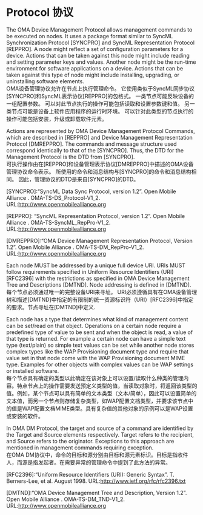 # Protocol 协议
The OMA Device Management Protocol allows management commands to be executed on nodes. It uses a package format similar to SyncML Synchronization Protocol [SYNCPRO] and SyncML Representation Protocol [REPPRO]. A node might reflect a set of configuration parameters for a device. Actions that can be taken against this node might include reading and setting parameter keys and values. Another node might be the run-time environment for software applications on a device. Actions that can be taken against this type of node might include installing, upgrading, or uninstalling software elements.<br/>
OMA设备管理协议允许在节点上执行管理命令。 它使用类似于SyncML同步协议[SYNCPRO]和SyncML表示协议[REPPRO]的包格式。 一类节点可能反映设备的一组配置参数。 可以对此节点执行的操作可能包括读取和设置参数键和值。 另一类节点可能是设备上软件应用程序的运行时环境。 可以针对此类型的节点执行的操作可能包括安装，升级或卸载软件元素。

Actions are represented by OMA Device Management Protocol Commands, which are described in [REPPRO] and Device Management Representation Protocol [DMREPPRO]. The commands and message structure used correspond identically to that of the [SYNCPRO]. Thus, the DTD for the Management Protocol is the DTD from [SYNCPRO].<br/>
可执行操作由在[REPPRO]和设备管理表示协议[DMREPPRO]中描述的OMA设备管理协议命令表示。 所使用的命令和消息结构与[SYNCPRO]的命令和消息结构相同。 因此，管理协议的DTD是来自[SYNCPRO]的DTD。


[SYNCPRO]:“SyncML Data Sync Protocol, version 1.2”. Open Mobile Alliance . OMA-TS-DS_Protocol-V1_2. URL:http://www.openmobilealliance.org

[REPPRO]: “SyncML Representation Protocol, version 1.2”. Open Mobile Alliance . OMA-TS-SyncML_RepPro-V1_2. URL:http://www.openmobilealliance.org

[DMREPPRO]:“OMA Device Management Representation Protocol, Version 1.2”. Open Mobile Alliance . OMA-TS-DM_RepPro-V1_2. URL:http://www.openmobilealliance.org

Each node MUST be addressed by a unique full device URI. URIs MUST follow requirements specified in Uniform Resource Identifiers (URI) [RFC2396] with the restrictions as specified in OMA Device Management Tree and Descriptions [DMTND]. Node addressing is defined in [DMTND].<br/>
每个节点必须通过唯一的完整设备URI来寻址。 URI必须遵循具有在OMA设备管理树和描述[DMTND]中指定的有限制的统一资源标识符（URI）[RFC2396]中指定的要求。节点寻址在[DMTND]中定义.

Each node has a type that determines what kind of management content can be set/read on that object. Operations on a certain node require a predefined type of value to be sent and when the object is read, a value of that type is returned. For example a certain node can have a simple text type (text/plain) so simple text values can be set while another node stores complex types like the WAP Provisioning document type and require that value set in that node come with the WAP Provisioning document MIME type. Examples for other objects with complex values can be WAP settings or installed software.<br/>
每个节点具有确定的类型以此确定在该对象上可以设置/读取什么种类的管理内容。特点节点上的操作需要发送预定义类型的值，当读取对象时，将返回该类型的值。例如，某个节点可以具有简单的文本类型（文本/简单），因此可以设置简单的文本值，而另一个节点则存储复杂类型，如WAP配置文档类型，并要求该节点中的值是WAP配置文档MIME类型。具有复杂值的其他对象的示例可以是WAP设置或安装的软件。

In OMA DM Protocol, the target and source of a command are identified by the Target and Source elements respectively. Target refers to the recipient, and Source refers to the originator. Exceptions to this approach are mentioned in management commands requiring exception.<br/>
在OMA DM协议中，命令的目标和源分别由目标和源元素标识。目标是指收件人，而源是指发起者。在需要异常的管理命令中提到了此方法的异常。

[RFC2396]:“Uniform Resource Identifiers (URI): Generic Syntax”. T. Berners-Lee, et al. August 1998. URL:http://www.ietf.org/rfc/rfc2396.txt

[DMTND]:“OMA Device Management Tree and Description, Version 1.2”. Open Mobile Alliance . OMA-TS-DM_TND-V1_2. URL:http://www.openmobilealliance.org